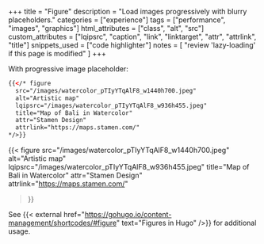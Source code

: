 +++
title = "Figure"
description = "Load images progressively with blurry placeholders."
categories = ["experience"]
tags = ["performance", "images", "graphics"]
html_attributes = ["class", "alt", "src"]
custom_attributes = ["lqipsrc", "caption", "link", "linktarget", "attr", "attrlink", "title"]
snippets_used = ["code highlighter"]
notes = [
  "review 'lazy-loading' if this page is modified"
]
+++

With progressive image placeholder:

```html
{{</* figure
  src="/images/watercolor_pTIyYTqAlF8_w1440h700.jpeg"
  alt="Artistic map"
  lqipsrc="/images/watercolor_pTIyYTqAlF8_w936h455.jpeg"
  title="Map of Bali in Watercolor"
  attr="Stamen Design"
  attrlink="https://maps.stamen.com/"
*/>}}
```

{{< figure
  src="/images/watercolor_pTIyYTqAlF8_w1440h700.jpeg"
  alt="Artistic map"
  lqipsrc="/images/watercolor_pTIyYTqAlF8_w936h455.jpeg"
  title="Map of Bali in Watercolor"
  attr="Stamen Design"
  attrlink="https://maps.stamen.com/"
>}}

See {{< external href="https://gohugo.io/content-management/shortcodes/#figure" text="Figures in Hugo" />}} for additional usage.
